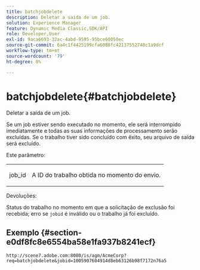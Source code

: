 ```yaml
---
title: batchjobdelete
description: Deletar a saída de um job.
solution: Experience Manager
feature: Dynamic Media Classic,SDK/API
role: Developer,User
exl-id: 9aca6693-32ac-4abd-9595-95bce60050ec
source-git-commit: 6a4c1f4425199cfa6088fc42137552748c1a9dcf
workflow-type: tm+mt
source-wordcount: '79'
ht-degree: 0%

---
```


# batchjobdelete{#batchjobdelete}

Deletar a saída de um job.

Se um job estiver sendo executado no momento, ele será interrompido imediatamente e todas as suas informações de processamento serão excluídas. Se o trabalho tiver sido concluído com êxito, seu arquivo de saída será excluído.

Este parâmetro:

<table id="simpletable_AACB976615FF4888A0816328DC48DCA3"> 
 <tr class="strow"> 
  <td class="stentry"> <p><span class="codeph"> job_id</span> </p> </td> 
  <td class="stentry"> <p>A ID do trabalho obtida no momento do envio. </p></td> 
 </tr> 
</table>

Devoluções:

Status do trabalho no momento em que a solicitação de exclusão foi recebida; erro se `jobid` é inválido ou o trabalho já foi excluído.

## Exemplo {#section-e0df8fc8e6554ba58e1fa937b8241ecf}

`http://scene7.adobe.com:8080/is/agm/AcmeCorp?req=batchjobdelete&jobid=1005907604914d8eb63126b98f7172n76a5`
